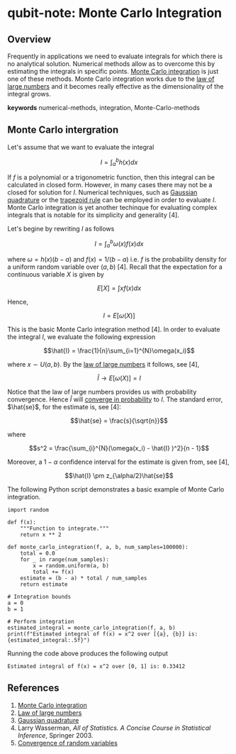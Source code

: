 # qubit-note: Monte Carlo Integration

## Overview

Frequently in applications we need to evaluate integrals for which there is no analytical solution.
Numerical methods allow as to overcome this by estimating the integrals in specific points.
<a href="https://en.wikipedia.org/wiki/Monte_Carlo_integration">Monte Carlo integration</a> is just one of these methods. 
Monte Carlo integration works due to the <a href="https://en.wikipedia.org/wiki/Law_of_large_numbers">law of large numbers</a>
and it becomes really effective as the dimensionality of the integral grows.

**keywords** numerical-methods, integration, Monte-Carlo-methods


## Monte Carlo intergration

Let's assume that we want to evaluate the integral

$$I=\int_a^b h(x) dx$$

If $f$ is a polynomial or a trigonometric function, then this integral can be calculated in closed form. 
However, in many cases there may not be  a closed for solution for $I$. 
Numerical techniques, such as <a href="https://en.wikipedia.org/wiki/Gaussian_quadrature">Gaussian quadrature</a> 
or the <a href="https://en.wikipedia.org/wiki/Trapezoidal_rule">trapezoid rule</a> can  be 
employed in order to evaluate $I$. Monte Carlo integration is yet another techinque for evaluating complex integrals that is
notable for its simplicity and generality [4].

Let's begine by rewriting $I$ as follows

$$I=\int_a^b \omega(x)f(x) dx$$

where $\omega=h(x)(b-a)$ and $f(x) = 1/(b-a)$ i.e. $f$ is the probability density for a uniform random variable over $(a,b)$ [4]. 
Recall that the expectation for a continuous variable $X$ is given by

$$E\left[X\right]=\int xf(x)dx$$

Hence, 

$$I=E\left[\omega(X)\right]$$

This is the basic Monte Carlo integration method [4]. In order to evaluate the integral $I$, we evaluate the following expression

$$\hat{I} = \frac{1}{n}\sum_{i=1}^{N}\omega(x_i)$$

where $x \sim U(a,b)$. By the 
<a href="https://en.wikipedia.org/wiki/Law_of_large_numbers">law of large numbers</a> it follows, see [4],

$$\hat{I}\rightarrow E\left[\omega(X)\right] = I$$

Notice that the law of large numbers provides us with probability convergence. 
Hence $\hat{I}$ will <a href="https://en.wikipedia.org/wiki/Convergence_of_random_variables">converge in probability</a> to $I$. 
The standard error, $\hat{se}$, for the estimate is, see [4]:

$$\hat{se} = \frac{s}{\sqrt{n}}$$

where

$$s^2  = \frac{\sum_{i}^{N}(\omega(x_i) - \hat{I} )^2}{n - 1}$$

Moreover, a $1-\alpha$ confidence interval for the estimate is given from, see [4], 

$$\hat{I} \pm z_{\alpha/2}\hat{se}$$

The following Python script demonstrates a basic example of Monte Carlo integration.

```
import random

def f(x):
    """Function to integrate."""
    return x ** 2

def monte_carlo_integration(f, a, b, num_samples=100000):
    total = 0.0
    for _ in range(num_samples):
        x = random.uniform(a, b)
        total += f(x)
    estimate = (b - a) * total / num_samples
    return estimate

# Integration bounds
a = 0
b = 1

# Perform integration
estimated_integral = monte_carlo_integration(f, a, b)
print(f"Estimated integral of f(x) = x^2 over [{a}, {b}] is: {estimated_integral:.5f}")

```

Running the code above produces the following output

```
Estimated integral of f(x) = x^2 over [0, 1] is: 0.33412
```


## References

1. <a href="https://en.wikipedia.org/wiki/Monte_Carlo_integration">Monte Carlo integration</a> 
2. <a href="https://en.wikipedia.org/wiki/Law_of_large_numbers">Law of large numbers</a>
3. <a href="https://en.wikipedia.org/wiki/Gaussian_quadrature">Gaussian quadrature</a>
4. Larry Wasserman, _All of Statistics. A Concise Course in Statistical Inference_, Springer 2003.
5. <a href="https://en.wikipedia.org/wiki/Convergence_of_random_variables">Convergence of random variables</a> 
